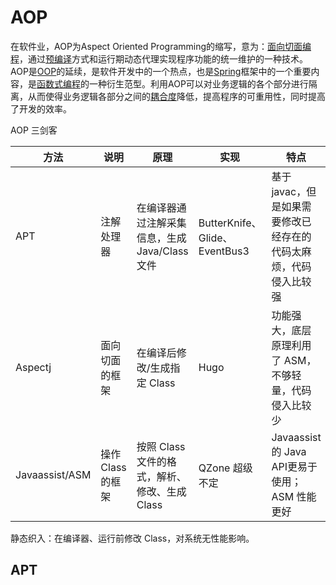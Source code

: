 # AOP

在软件业，AOP为Aspect Oriented Programming的缩写，意为：[面向切面编程](https://baike.baidu.com/item/%E9%9D%A2%E5%90%91%E5%88%87%E9%9D%A2%E7%BC%96%E7%A8%8B/6016335)，通过[预编译](https://baike.baidu.com/item/%E9%A2%84%E7%BC%96%E8%AF%91/3191547)方式和运行期动态代理实现程序功能的统一维护的一种技术。AOP是[OOP](https://baike.baidu.com/item/OOP)的延续，是软件开发中的一个热点，也是[Spring](https://baike.baidu.com/item/Spring)框架中的一个重要内容，是[函数式编程](https://baike.baidu.com/item/%E5%87%BD%E6%95%B0%E5%BC%8F%E7%BC%96%E7%A8%8B/4035031)的一种衍生范型。利用AOP可以对业务逻辑的各个部分进行隔离，从而使得业务逻辑各部分之间的[耦合度](https://baike.baidu.com/item/%E8%80%A6%E5%90%88%E5%BA%A6/2603938)降低，提高程序的可重用性，同时提高了开发的效率。

AOP 三剑客

| 方法           | 说明              | 原理                                           | 实现                          | 特点                                                         |
| -------------- | ----------------- | ---------------------------------------------- | ----------------------------- | ------------------------------------------------------------ |
| APT            | 注解处理器        | 在编译器通过注解采集信息，生成 Java/Class 文件 | ButterKnife、Glide、EventBus3 | 基于 javac，但是如果需要修改已经存在的代码太麻烦，代码侵入比较强 |
| Aspectj        | 面向切面的框架    | 在编译后修改/生成指定 Class                    | Hugo                          | 功能强大，底层原理利用了 ASM，不够轻量，代码侵入比较少       |
| Javaassist/ASM | 操作 Class 的框架 | 按照 Class文件的格式，解析、修改、生成 Class   | QZone 超级不定                | Javaassist 的 Java API更易于使用；ASM 性能更好               |

静态织入：在编译器、运行前修改 Class，对系统无性能影响。

## APT

